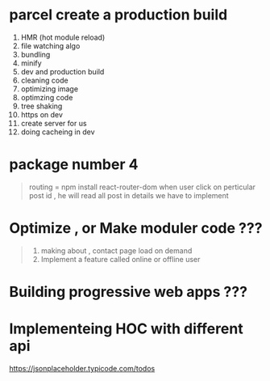 # parcel create a production build

1. HMR (hot module reload)
2. file watching algo
3. bundling
4. minify
5. dev and production build
6. cleaning code
7. optimizing image
8. optimzing code
9. tree shaking
10. https on dev
11. create server for us
12. doing cacheing in dev

# package number 4

> routing = npm install react-router-dom
> when user click on perticular post id , he will read all post in details
> we have to implement

# Optimize , or Make moduler code ???

> 1. making about , contact page load on demand
> 2. Implement a feature called online or offline user

# Building progressive web apps ???

# Implementeing HOC with different api

https://jsonplaceholder.typicode.com/todos
